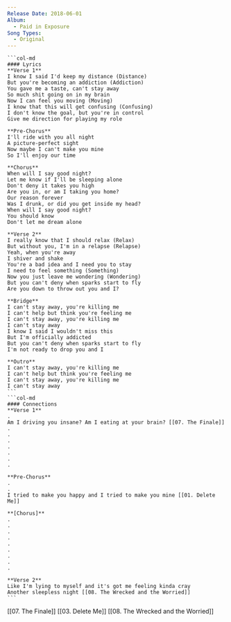 ```yaml
---
Release Date: 2018-06-01
Album:
  - Paid in Exposure
Song Types:
  - Original
---
```


````col
```col-md
#### Lyrics
**Verse 1**
I know I said I'd keep my distance (Distance)
But you're becoming an addiction (Addiction)
You gave me a taste, can't stay away
So much shit going on in my brain
Now I can feel you moving (Moving)
I know that this will get confusing (Confusing)
I don't know the goal, but you're in control
Give me direction for playing my role

**Pre-Chorus**
I'll ride with you all night
A picture-perfect sight
Now maybe I can't make you mine
So I'll enjoy our time

**Chorus**
When will I say good night?
Let me know if I'll be sleeping alone
Don't deny it takes you high
Are you in, or am I taking you home?
Our reason forever
Was I drunk, or did you get inside my head?
When will I say good night?
You should know
Don't let me dream alone

**Verse 2**
I really know that I should relax (Relax)
But without you, I'm in a relapse (Relapse)
Yeah, when you're away
I shiver and shake
You're a bad idea and I need you to stay
I need to feel something (Something)
Now you just leave me wondering (Wondering)
But you can't deny when sparks start to fly
Are you down to throw out you and I?

**Bridge**
I can't stay away, you're killing me
I can't help but think you're feeling me
I can't stay away, you're killing me
I can't stay away
I know I said I wouldn't miss this
But I'm officially addicted
But you can't deny when sparks start to fly
I'm not ready to drop you and I

**Outro**
I can't stay away, you're killing me
I can't help but think you're feeling me
I can't stay away, you're killing me
I can't stay away
```
```col-md
#### Connections
**Verse 1**
.
Am I driving you insane? Am I eating at your brain? [[07. The Finale]]
.
.
.
.
.
.
.

**Pre-Chorus**
.
.
I tried to make you happy and I tried to make you mine [[01. Delete Me]]

**[Chorus]**
.
.
.
.
.
.
.
.
.

**Verse 2**
Like I'm lying to myself and it's got me feeling kinda cray
Another sleepless night [[08. The Wrecked and the Worried]]
```
````
[[07. The Finale]]
[[03. Delete Me]]
[[08. The Wrecked and the Worried]]